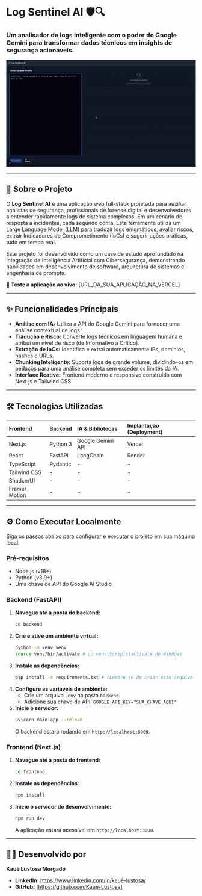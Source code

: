 # Log Sentinel AI 🛡️🔍

### Um analisador de logs inteligente com o poder do Google Gemini para transformar dados técnicos em insights de segurança acionáveis.

![GIF do Log Sentinel AI em Ação](https://github.com/Kaue-Lustosa/log-sentinel-ai/blob/main/demo/first_view.gif)

---

## 🚀 Sobre o Projeto

O **Log Sentinel AI** é uma aplicação web full-stack projetada para auxiliar analistas de segurança, profissionais de forense digital e desenvolvedores a entender rapidamente logs de sistema complexos. Em um cenário de resposta a incidentes, cada segundo conta. Esta ferramenta utiliza um Large Language Model (LLM) para traduzir logs enigmáticos, avaliar riscos, extrair Indicadores de Comprometimento (IoCs) e sugerir ações práticas, tudo em tempo real.

Este projeto foi desenvolvido como um case de estudo aprofundado na integração de Inteligência Artificial com Cibersegurança, demonstrando habilidades em desenvolvimento de software, arquitetura de sistemas e engenharia de prompts.

**🔗 Teste a aplicação ao vivo:** [URL_DA_SUA_APLICAÇÃO_NA_VERCEL]

---

## ✨ Funcionalidades Principais

* **Análise com IA:** Utiliza a API do Google Gemini para fornecer uma análise contextual de logs.
* **Tradução e Risco:** Converte logs técnicos em linguagem humana e atribui um nível de risco (de Informativo a Crítico).
* **Extração de IoCs:** Identifica e extrai automaticamente IPs, domínios, hashes e URLs.
* **Chunking Inteligente:** Suporta logs de grande volume, dividindo-os em pedaços para uma análise completa sem exceder os limites da IA.
* **Interface Reativa:** Frontend moderno e responsivo construído com Next.js e Tailwind CSS.

---

## 🛠️ Tecnologias Utilizadas

| Frontend | Backend | IA & Bibliotecas | Implantação (Deployment) |
| :--- | :--- | :--- | :--- |
| Next.js | Python 3 | Google Gemini API | Vercel |
| React | FastAPI | LangChain | Render |
| TypeScript | Pydantic | - | - |
| Tailwind CSS | - | - | - |
| Shadcn/UI | - | - | - |
| Framer Motion| - | - | - |

---

## ⚙️ Como Executar Localmente

Siga os passos abaixo para configurar e executar o projeto em sua máquina local.

### Pré-requisitos

* Node.js (v18+)
* Python (v3.9+)
* Uma chave de API do Google AI Studio

### Backend (FastAPI)

1.  **Navegue até a pasta do backend:**
    ```bash
    cd backend
    ```
2.  **Crie e ative um ambiente virtual:**
    ```bash
    python -m venv venv
    source venv/bin/activate # ou venv\Scripts\activate no Windows
    ```
3.  **Instale as dependências:**
    ```bash
    pip install -r requirements.txt # (Lembre-se de criar este arquivo com 'pip freeze > requirements.txt')
    ```
4.  **Configure as variáveis de ambiente:**
    * Crie um arquivo `.env` na pasta `backend`.
    * Adicione sua chave de API: `GOOGLE_API_KEY="SUA_CHAVE_AQUI"`
5.  **Inicie o servidor:**
    ```bash
    uvicorn main:app --reload
    ```
    O backend estará rodando em `http://localhost:8000`.

### Frontend (Next.js)

1.  **Navegue até a pasta do frontend:**
    ```bash
    cd frontend
    ```
2.  **Instale as dependências:**
    ```bash
    npm install
    ```
3.  **Inicie o servidor de desenvolvimento:**
    ```bash
    npm run dev
    ```
    A aplicação estará acessível em `http://localhost:3000`.

---

## 👨‍💻 Desenvolvido por

**Kauê Lustosa Morgado**

* **LinkedIn:** https://www.linkedin.com/in/kauê-lustosa/
* **GitHub:** [https://github.com/Kaue-Lustosa]
